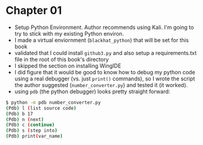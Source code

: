 # Chapter 01

- Setup Python Environment. Author recommends using Kali. I'm going to try to 
  stick with my existing Python environ.
- I made a virtual enviornment (`blackhat_python`) that will be set for this 
  book
- validated that I could install `github3.py` and also setup a requirements.txt 
  file in the root of this book's directory
- I skipped the section on installing WingIDE
- I did figure that it would be good to know how to debug my python code using a 
  real debugger (vs. just `print()` commands), so I wrote the script the author 
  suggested (`number_converter.py`) and tested it (it worked).
- using `pdb` (the python debugger) looks pretty straight forward:

```bash
$ python -m pdb number_converter.py
(Pdb) l (list source code)
(Pdb) b 17
(Pdb) n (next)
(Pdb) c (continue)
(Pdb) s (step into)
(Pdb) print(var_name)
```

